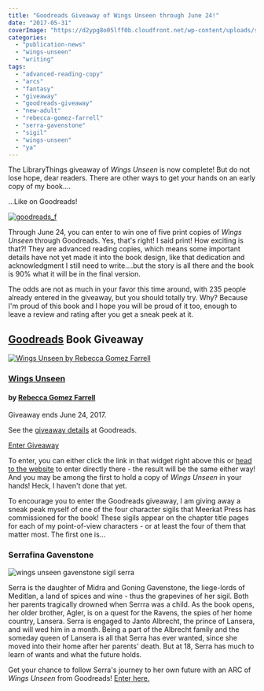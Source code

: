 ```yaml
---
title: "Goodreads Giveaway of Wings Unseen through June 24!"
date: "2017-05-31"
coverImage: "https://d2ypg8o05lff0b.cloudfront.net/wp-content/uploads/sites/3/2017/02/wingsunseen.jpg"
categories:
  - "publication-news"
  - "wings-unseen"
  - "writing"
tags:
  - "advanced-reading-copy"
  - "arcs"
  - "fantasy"
  - "giveaway"
  - "goodreads-giveaway"
  - "new-adult"
  - "rebecca-gomez-farrell"
  - "serra-gavenstone"
  - "sigil"
  - "wings-unseen"
  - "ya"
---
```


The LibraryThings giveaway of _Wings Unseen_ is now complete! But do not lose hope, dear readers. There are other ways to get your hands on an early copy of my book....

...Like on Goodreads!

[![goodreads_f](https://d2ypg8o05lff0b.cloudfront.net/wp-content/uploads/sites/3/2017/07/goodreads_f-500x218.png)](http://www.goodreads.com/book/show/34649841-wings-unseen?ac=1&from_search=true)

Through June 24, you can enter to win one of five print copies of _Wings Unseen_ through Goodreads. Yes, that's right! I said print! How exciting is that?! They are advanced reading copies, which means some important details have not yet made it into the book design, like that dedication and acknowledgment I still need to write....but the story is all there and the book is 90% what it will be in the final version.

The odds are not as much in your favor this time around, with 235 people already entered in the giveaway, but you should totally try. Why? Because I'm proud of this book and I hope you will be proud of it too, enough to leave a review and rating after you get a sneak peek at it.

## [Goodreads](http://www.goodreads.com) Book Giveaway

[![Wings Unseen by Rebecca Gomez Farrell](https://d2ypg8o05lff0b.cloudfront.net/wp-content/uploads/sites/3/2017/07/34649841.jpg "Wings Unseen by Rebecca Gomez Farrell")](https://www.goodreads.com/book/show/34649841)

### [Wings Unseen](https://www.goodreads.com/book/show/34649841)

#### by [Rebecca Gomez Farrell](https://www.goodreads.com/author/show/4780762.Rebecca_Gomez_Farrell)

Giveaway ends June 24, 2017.

See the [giveaway details](https://www.goodreads.com/giveaway/show/237763) at Goodreads.

[Enter Giveaway](https://www.goodreads.com/giveaway/enter_choose_address/237763)

To enter, you can either click the link in that widget right above this or [head to the website](https://www.goodreads.com/giveaway/show/237763?utm_medium=api&utm_source=giveaway_widget) to enter directly there - the result will be the same either way! And you may be among the first to hold a copy of _Wings Unseen_ in your hands! Heck, I haven't done that yet.

To encourage you to enter the Goodreads giveaway, I am giving away a sneak peak myself of one of the four character sigils that Meerkat Press has commissioned for the book! These sigils appear on the chapter title pages for each of my point-of-view characters - or at least the four of them that matter most. The first one is...

### **Serrafina Gavenstone**

![wings unseen gavenstone sigil serra](https://d2ypg8o05lff0b.cloudfront.net/wp-content/uploads/sites/3/2017/07/ICONS-grapes-forbecca-500x405.jpg)

Serra is the daughter of Midra and Goning Gavenstone, the liege-lords of Meditlan, a land of spices and wine - thus the grapevines of her sigil. Both her parents tragically drowned when Serrra was a child. As the book opens, her older brother, Agler, is on a quest for the Ravens, the spies of her home country, Lansera. Serra is engaged to Janto Albrecht, the prince of Lansera, and will wed him in a month. Being a part of the Albrecht family and the someday queen of Lansera is all that Serra has ever wanted, since she moved into their home after her parents' death. But at 18, Serra has much to learn of wants and what the future holds.

Get your chance to follow Serra's journey to her own future with an ARC of _Wings Unseen_ from Goodreads! [Enter here.](https://www.goodreads.com/giveaway/show/237763?utm_medium=api&utm_source=giveaway_widget)
